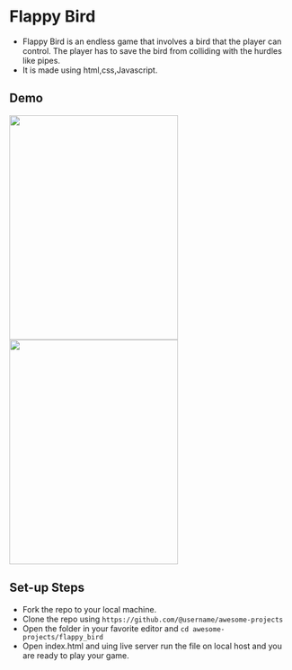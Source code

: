 # Flappy Bird
* Flappy Bird is an endless game that involves a bird that the player can control. The player has to save the bird from colliding with the hurdles like pipes.
* It is made using html,css,Javascript.

## Demo
<img src="https://user-images.githubusercontent.com/96441611/194540366-dbb6f817-13b9-4c95-9fd8-ddf68fd3c5f7.png" width="300" height="400"/>
<img src="https://user-images.githubusercontent.com/96441611/194540384-845321a4-83a0-4ce3-8b34-642939b04ebd.png" width="300" height="400"/>

## Set-up Steps
* Fork the repo to your local machine.
* Clone the repo using `https://github.com/@username/awesome-projects`
* Open the folder in your favorite editor and `cd awesome-projects/flappy_bird`
* Open index.html and uing live server run the file on local host and you are ready to play your game.
